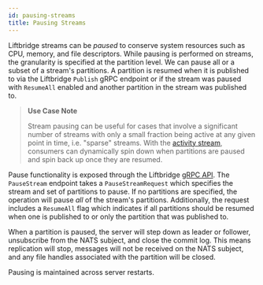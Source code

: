 ```yaml
---
id: pausing-streams
title: Pausing Streams
---
```


Liftbridge streams can be *paused* to conserve system resources such as CPU,
memory, and file descriptors. While pausing is performed on streams, the
granularity is specified at the partition level. We can pause all or a subset
of a stream's partitions. A partition is resumed when it is published to via
the Liftbridge `Publish` gRPC endpoint or if the stream was paused with
`ResumeAll` enabled and another partition in the stream was published to.

> **Use Case Note**
>
> Stream pausing can be useful for cases that involve a significant number of
> streams with only a small fraction being active at any given point in time,
> i.e. "sparse" streams. With the [activity stream](./activity.md), consumers
> can dynamically spin down when partitions are paused and spin back up once
> they are resumed.

Pause functionality is exposed through the Liftbridge [gRPC
API](https://github.com/liftbridge-io/liftbridge-api/blob/master/api.proto).
The `PauseStream` endpoint takes a `PauseStreamRequest` which specifies the
stream and set of partitions to pause. If no partitions are specified, the
operation will pause _all_ of the stream's partitions. Additionally, the
request includes a `ResumeAll` flag which indicates if all partitions should be
resumed when one is published to or only the partition that was published to.

When a partition is paused, the server will step down as leader or follower,
unsubscribe from the NATS subject, and close the commit log. This means
replication will stop, messages will not be received on the NATS subject, and
any file handles associated with the partition will be closed.

Pausing is maintained across server restarts.
